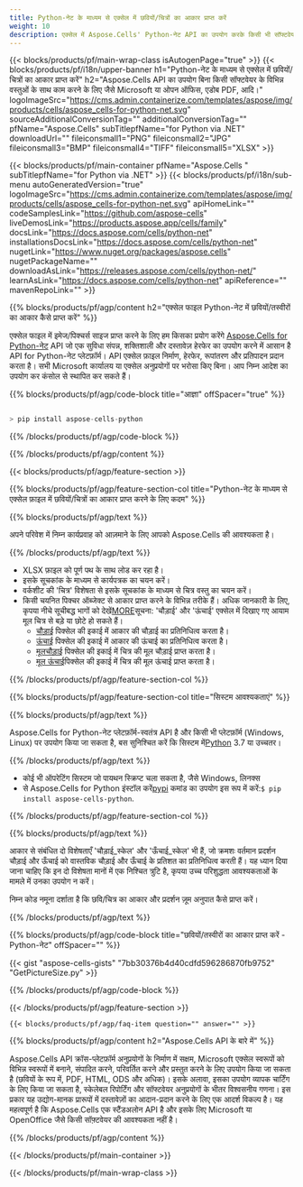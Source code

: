 ```yaml
---
title: Python-नेट के माध्यम से एक्सेल में छवियों/चित्रों का आकार प्राप्त करें
weight: 10
description: एक्सेल में Aspose.Cells' Python-नेट API का उपयोग करके किसी भी सॉफ्टवेयर जैसे Microsoft या ओपन ऑफिस, एडोब PDF, आदि के बिना छवियों/चित्रों का आकार प्राप्त करता है।
---
```

{{< blocks/products/pf/main-wrap-class isAutogenPage="true" >}}
{{< blocks/products/pf/i18n/upper-banner h1="Python-नेट के माध्यम से एक्सेल में छवियों/चित्रों का आकार प्राप्त करें" h2="Aspose.Cells API का उपयोग बिना किसी सॉफ्टवेयर के विभिन्न वस्तुओं के साथ काम करने के लिए जैसे Microsoft या ओपन ऑफिस, एडोब PDF, आदि।" logoImageSrc="https://cms.admin.containerize.com/templates/aspose/img/products/cells/aspose_cells-for-python-net.svg" sourceAdditionalConversionTag="" additionalConversionTag="" pfName="Aspose.Cells" subTitlepfName="for Python via .NET" downloadUrl="" fileiconsmall1="PNG" fileiconsmall2="JPG" fileiconsmall3="BMP" fileiconsmall4="TIFF" fileiconsmall5="XLSX" >}}

{{< blocks/products/pf/main-container pfName="Aspose.Cells " subTitlepfName="for Python via .NET" >}}
{{< blocks/products/pf/i18n/sub-menu autoGeneratedVersion="true" logoImageSrc="https://cms.admin.containerize.com/templates/aspose/img/products/cells/aspose_cells-for-python-net.svg" apiHomeLink="" codeSamplesLink="https://github.com/aspose-cells" liveDemosLink="https://products.aspose.app/cells/family" docsLink="https://docs.aspose.com/cells/python-net" installationsDocsLink="https://docs.aspose.com/cells/python-net" nugetLink="https://www.nuget.org/packages/aspose.cells" nugetPackageName="" downloadAsLink="https://releases.aspose.com/cells/python-net/" learnAsLink="https://docs.aspose.com/cells/python-net" apiReference="" mavenRepoLink="" >}}

{{% blocks/products/pf/agp/content h2="एक्सेल फाइल Python-नेट में छवियों/तस्वीरों का आकार कैसे प्राप्त करें" %}}

 एक्सेल फाइल में इमेज/पिक्चर्स साइज प्राप्त करने के लिए हम किसका प्रयोग करेंगे
 [Aspose.Cells for Python-नेट](https://pypi.org/project/aspose-cells-python/) 
 API जो एक सुविधा संपन्न, शक्तिशाली और दस्तावेज़ हेरफेर का उपयोग करने में आसान है API for Python-नेट प्लेटफ़ॉर्म। API एक्सेल फ़ाइल निर्माण, हेरफेर, रूपांतरण और प्रतिपादन प्रदान करता है। सभी Microsoft कार्यालय या एक्सेल अनुप्रयोगों पर भरोसा किए बिना। आप निम्न आदेश का उपयोग कर कंसोल से स्थापित कर सकते हैं।

{{% blocks/products/pf/agp/code-block title="आज्ञा" offSpacer="true" %}}

```cs

> pip install aspose-cells-python

```

{{% /blocks/products/pf/agp/code-block %}}

{{% /blocks/products/pf/agp/content %}}

{{< blocks/products/pf/agp/feature-section >}}

{{% blocks/products/pf/agp/feature-section-col title="Python-नेट के माध्यम से एक्सेल फ़ाइल में छवियों/चित्रों का आकार प्राप्त करने के लिए कदम" %}}

{{% blocks/products/pf/agp/text %}}

अपने परिवेश में निम्न कार्यप्रवाह को आज़माने के लिए आपको Aspose.Cells की आवश्यकता है।

{{% /blocks/products/pf/agp/text %}}

+ XLSX फ़ाइल को पूर्ण पथ के साथ लोड कर रहा है।
+ इसके सूचकांक के माध्यम से कार्यपत्रक का चयन करें।
+ वर्कशीट की 'चित्र' विशेषता से इसके सूचकांक के माध्यम से चित्र वस्तु का चयन करें।
 + किसी चयनित पिक्चर ऑब्जेक्ट से आकार प्राप्त करने के विभिन्न तरीके हैं। अधिक जानकारी के लिए, कृपया नीचे सूचीबद्ध भागों को देखें[MORE](https://reference.aspose.com/cells/python-net/aspose.cells.drawing/picture/)सूचना: 'चौड़ाई' और 'ऊंचाई' एक्सेल में दिखाए गए आयाम मूल चित्र से बड़े या छोटे हो सकते हैं।
    + [चौड़ाई](https://reference.aspose.com/cells/python-net/aspose.cells.drawing/picture/width/) पिक्सेल की इकाई में आकार की चौड़ाई का प्रतिनिधित्व करता है।
    + [ऊंचाई](https://reference.aspose.com/cells/python-net/aspose.cells.drawing/picture/height/) पिक्सेल की इकाई में आकार की ऊंचाई का प्रतिनिधित्व करता है।
    + [मूलचौड़ाई](https://reference.aspose.com/cells/python-net/aspose.cells.drawing/picture/original_width/) पिक्सेल की इकाई में चित्र की मूल चौड़ाई प्राप्त करता है।
    + [मूल ऊंचाई](https://reference.aspose.com/cells/python-net/aspose.cells.drawing/picture/original_height/)पिक्सेल की इकाई में चित्र की मूल ऊंचाई प्राप्त करता है।
    

{{% /blocks/products/pf/agp/feature-section-col %}}

{{% blocks/products/pf/agp/feature-section-col title="सिस्टम आवश्यकताएं" %}}

{{% blocks/products/pf/agp/text %}}

 Aspose.Cells for Python-नेट प्लेटफ़ॉर्म-स्वतंत्र API है और किसी भी प्लेटफ़ॉर्म (Windows, Linux) पर उपयोग किया जा सकता है, बस सुनिश्चित करें कि सिस्टम में[Python](https://www.python.org/downloads/) 3.7 या उच्चतर।
 
{{% /blocks/products/pf/agp/text %}}

-  कोई भी ऑपरेटिंग सिस्टम जो पायथन स्क्रिप्ट चला सकता है, जैसे Windows, लिनक्स
-  से Aspose.Cells for Python इंस्टॉल करें<a href="https://pypi.org/project/aspose-cells-python/">pypi</a> कमांड का उपयोग इस रूप में करें:<code>$ pip install aspose-cells-python</code>.

{{% /blocks/products/pf/agp/feature-section-col %}}

{{% blocks/products/pf/agp/text %}}
 
आकार से संबंधित दो विशेषताएँ 'चौड़ाई_स्केल' और 'ऊँचाई_स्केल' भी हैं, जो क्रमशः वर्तमान प्रदर्शन चौड़ाई और ऊँचाई को वास्तविक चौड़ाई और ऊँचाई के प्रतिशत का प्रतिनिधित्व करती हैं।
 यह ध्यान दिया जाना चाहिए कि इन दो विशेषता मानों में एक निश्चित त्रुटि है, कृपया उच्च परिशुद्धता आवश्यकताओं के मामले में उनका उपयोग न करें।
 
 निम्न कोड नमूना दर्शाता है कि छवि/चित्र का आकार और प्रदर्शन ज़ूम अनुपात कैसे प्राप्त करें।

{{% /blocks/products/pf/agp/text %}}

{{% blocks/products/pf/agp/code-block title="छवियों/तस्वीरों का आकार प्राप्त करें - Python-नेट" offSpacer="" %}}

{{< gist "aspose-cells-gists" "7bb30376b4d40cdfd596286870fb9752" "GetPictureSize.py" >}}

{{% /blocks/products/pf/agp/code-block %}}

{{< /blocks/products/pf/agp/feature-section >}}

    {{< blocks/products/pf/agp/faq-item question="" answer="" >}}
 

<!-- aboutfile Starts -->

{{% blocks/products/pf/agp/content h2="Aspose.Cells API के बारे में" %}}

Aspose.Cells API क्रॉस-प्लेटफ़ॉर्म अनुप्रयोगों के निर्माण में सक्षम, Microsoft एक्सेल स्वरूपों को विभिन्न स्वरूपों में बनाने, संपादित करने, परिवर्तित करने और प्रस्तुत करने के लिए उपयोग किया जा सकता है (छवियों के रूप में, PDF, HTML, ODS और अधिक)। इसके अलावा, इसका उपयोग व्यापक चार्टिंग के लिए किया जा सकता है, स्केलेबल रिपोर्टिंग और सॉफ्टवेयर अनुप्रयोगों के भीतर विश्वसनीय गणना। इस प्रकार यह उद्योग-मानक प्रारूपों में दस्तावेज़ों का आदान-प्रदान करने के लिए एक आदर्श विकल्प है। यह महत्वपूर्ण है कि Aspose.Cells एक स्टैंडअलोन API है और इसके लिए Microsoft या OpenOffice जैसे किसी सॉफ़्टवेयर की आवश्यकता नहीं है।

{{% /blocks/products/pf/agp/content %}}



<!-- aboutfile Ends -->
<!--
{{< blocks/products/pf/agp/other-supported-section title="Other Supported Splitting Formats" subTitle="Using C#, One can also split large file into chunks of many other file formats including." >}}

{{< blocks/products/pf/agp/other-supported-section-item href="https://products.aspose.com/cells/net/splitter/ods/" name="ODS" description="OpenDocument Spreadsheet File" >}}
{{< blocks/products/pf/agp/other-supported-section-item href="https://products.aspose.com/cells/net/splitter/xls/" name="XLS" description="Excel Binary Format" >}}
{{< blocks/products/pf/agp/other-supported-section-item href="https://products.aspose.com/cells/net/splitter/xlsb/" name="XLSB" description="Binary Excel Workbook File" >}}
{{< blocks/products/pf/agp/other-supported-section-item href="https://products.aspose.com/cells/net/splitter/xlsm/" name="XLSM" description="Spreadsheet File" >}}

{{< /blocks/products/pf/agp/other-supported-section >}}

-->

{{< /blocks/products/pf/main-container >}}
    
{{< /blocks/products/pf/main-wrap-class >}}
